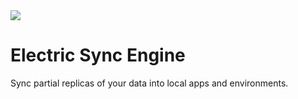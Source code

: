 ---
---

<img src="/img/icons/electric.svg" class="product-icon" />

# Electric Sync Engine

Sync partial replicas of your data into local
apps and environments.

